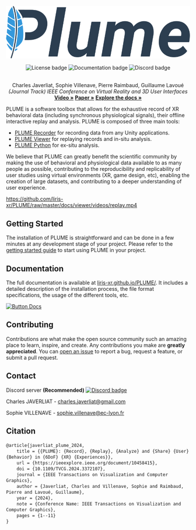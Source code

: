 <div align="center">
    <a href="https://github.com/liris-xr/PLUME">
        <picture>
            <source media="(prefers-color-scheme: dark)" srcset="docs/images/plume_logo_dark.png">
            <source media="(prefers-color-scheme: light)" srcset="docs/images/plume_logo_light.png">
            <img alt="PLUME banner." src="docs/images/plume_logo_light.png" style="max-height: 150px">
        </picture>
    </a>
    <p>
        <a style="text-decoration:none;" href="https://opensource.org/license/gpl-3-0">
            <img alt="License badge" src="https://img.shields.io/badge/license-GPLv3-blue.svg"/>
        </a>
        <a style="text-decoration:none;" href="https://github.com/liris-xr/PLUME/actions/workflows/docs.yml">
            <img alt="Documentation badge" src="https://github.com/liris-xr/PLUME/actions/workflows/docs.yml/badge.svg"/>
        </a>
        <a style="text-decoration:none;" href="https://discord.gg/c3evqEWMge">
            <img alt="Discord badge" src="https://img.shields.io/discord/1151165491767935107?logo=discord&logoColor=white&label=discord"/>
        </a>
    </p>
</div>
<p align="center">
    <br />
    Charles Javerliat, Sophie Villenave, Pierre Raimbaud, Guillaume Lavoué
    <br />
    <em>(Journal Track) IEEE Conference on Virtual Reality and 3D User Interfaces</em>
    <br />
    <a href="https://www.youtube.com/watch?v=_6krSw7fNqg"><strong>Video »</strong><a>
    <a href="https://hal.science/hal-04488824"><strong>Paper »</strong></a>
    <a href="https://liris-xr.github.io/PLUME/"><strong>Explore the docs »</strong></a>
    <br />
</p>

PLUME is a software toolbox that allows for the exhaustive record of XR behavioral data (including synchronous physiological signals), their offline interactive replay and analysis. PLUME is composed of three main tools:

- [PLUME Recorder](https://www.github.com/liris-xr/PLUME-Recorder) for recording data from any Unity applications.
- [PLUME Viewer](https://www.github.com/liris-xr/PLUME-Recorder) for replaying records and in-situ analysis.
- [PLUME Python](https://www.github.com/liris-xr/PLUME-Recorder) for ex-situ analysis.

We believe that PLUME can greatly benefit the scientific community by making the use of behavioral and physiological data available to as many people as possible, contributing to the reproducibility and replicability of user studies using virtual environments (XR, game design, etc), enabling the creation of large datasets, and contributing to a deeper understanding of user experience.

https://github.com/liris-xr/PLUME/raw/master/docs/viewer/videos/replay.mp4

## Getting Started

The installation of PLUME is straightforward and can be done in a few minutes at any development stage of your project. Please refer to the [getting started guide](https://liris-xr.github.io/PLUME/get-started/) to start using PLUME in your project.


## Documentation

The full documentation is available at [liris-xr.github.io/PLUME/](https://liris-xr.github.io/PLUME/). It includes a detailed description of the installation process, the file format specifications, the usage of the different tools, etc.

[![Button Docs]][Explore the docs]

## Contributing

Contributions are what make the open source community such an amazing place to learn, inspire, and create. Any contributions you make are **greatly appreciated**. You can [open an issue](https://github.com/liris-xr/PLUME/issues) to report a bug, request a feature, or submit a pull request.

## Contact

Discord server **(Recommended)** <a href="https://discord.gg/c3evqEWMge">
            <img alt="Discord badge" src="https://img.shields.io/discord/1151165491767935107?logo=discord&logoColor=white&label=discord"/>
        </a>

Charles JAVERLIAT - charles.javerliat@gmail.com

Sophie VILLENAVE - sophie.villenave@ec-lyon.fr

## Citation
```
@article{javerliat_plume_2024,
	title = {{PLUME}: {Record}, {Replay}, {Analyze} and {Share} {User} {Behavior} in {6DoF} {XR} {Experiences}},
	url = {https://ieeexplore.ieee.org/document/10458415},
	doi = {10.1109/TVCG.2024.3372107},
	journal = {IEEE Transactions on Visualization and Computer Graphics},
	author = {Javerliat, Charles and Villenave, Sophie and Raimbaud, Pierre and Lavoué, Guillaume},
	year = {2024},
	note = {Conference Name: IEEE Transactions on Visualization and Computer Graphics},
	pages = {1--11}
}
```

[Button Docs]: https://img.shields.io/badge/Explore%20the%20docs-%E2%86%92-brightgreen
[Explore the docs]: https://liris-xr.github.io/PLUME/